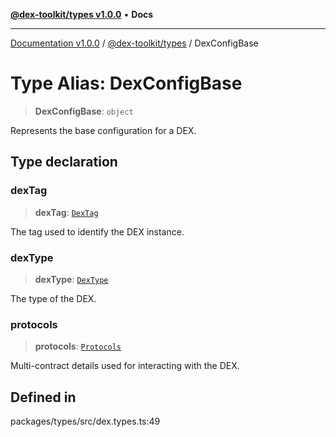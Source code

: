 [**@dex-toolkit/types v1.0.0**](../README.md) • **Docs**

***

[Documentation v1.0.0](../../../packages.md) / [@dex-toolkit/types](../README.md) / DexConfigBase

# Type Alias: DexConfigBase

> **DexConfigBase**: `object`

Represents the base configuration for a DEX.

## Type declaration

### dexTag

> **dexTag**: [`DexTag`](DexTag.md)

The tag used to identify the DEX instance.

### dexType

> **dexType**: [`DexType`](DexType.md)

The type of the DEX.

### protocols

> **protocols**: [`Protocols`](Protocols.md)

Multi-contract details used for interacting with the DEX.

## Defined in

packages/types/src/dex.types.ts:49
